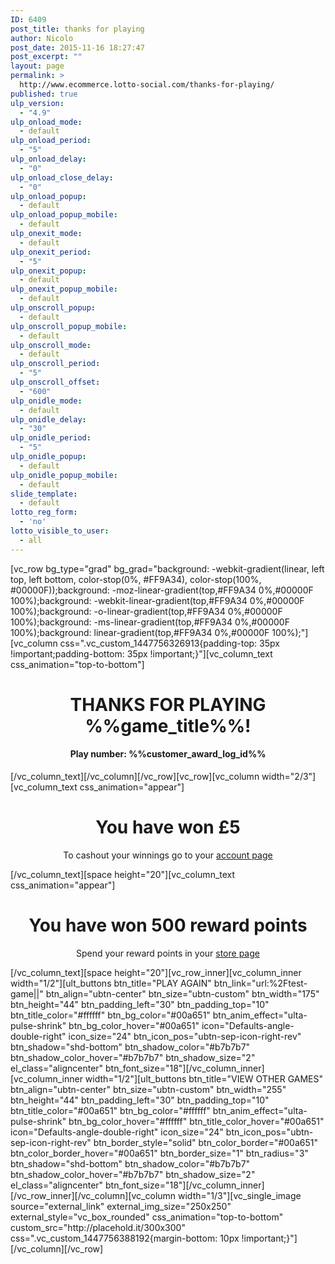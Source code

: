 ```yaml
---
ID: 6409
post_title: thanks for playing
author: Nicolo
post_date: 2015-11-16 18:27:47
post_excerpt: ""
layout: page
permalink: >
  http://www.ecommerce.lotto-social.com/thanks-for-playing/
published: true
ulp_version:
  - "4.9"
ulp_onload_mode:
  - default
ulp_onload_period:
  - "5"
ulp_onload_delay:
  - "0"
ulp_onload_close_delay:
  - "0"
ulp_onload_popup:
  - default
ulp_onload_popup_mobile:
  - default
ulp_onexit_mode:
  - default
ulp_onexit_period:
  - "5"
ulp_onexit_popup:
  - default
ulp_onexit_popup_mobile:
  - default
ulp_onscroll_popup:
  - default
ulp_onscroll_popup_mobile:
  - default
ulp_onscroll_mode:
  - default
ulp_onscroll_period:
  - "5"
ulp_onscroll_offset:
  - "600"
ulp_onidle_mode:
  - default
ulp_onidle_delay:
  - "30"
ulp_onidle_period:
  - "5"
ulp_onidle_popup:
  - default
ulp_onidle_popup_mobile:
  - default
slide_template:
  - default
lotto_reg_form:
  - 'no'
lotto_visible_to_user:
  - all
---
```

[vc_row bg_type="grad" bg_grad="background: -webkit-gradient(linear, left top, left bottom, color-stop(0%, #FF9A34), color-stop(100%, #00000F));background: -moz-linear-gradient(top,#FF9A34 0%,#00000F 100%);background: -webkit-linear-gradient(top,#FF9A34 0%,#00000F 100%);background: -o-linear-gradient(top,#FF9A34 0%,#00000F 100%);background: -ms-linear-gradient(top,#FF9A34 0%,#00000F 100%);background: linear-gradient(top,#FF9A34 0%,#00000F 100%);"][vc_column css=".vc_custom_1447756326913{padding-top: 35px !important;padding-bottom: 35px !important;}"][vc_column_text css_animation="top-to-bottom"]
<h1 class="game_title" style="text-align: center;"><strong>THANKS FOR PLAYING </strong>%%game_title%%<strong>!</strong></h1>
<h4 class="game_desc" style="text-align: center;">Play number: %%customer_award_log_id%%</h4>
[/vc_column_text][/vc_column][/vc_row][vc_row][vc_column width="2/3"][vc_column_text css_animation="appear"]
<h1 class="game_result" style="text-align: center;">You have won <span class="win_cash">£5</span></h1>
<p style="text-align: center;">To cashout your winnings go to your <a href="/membersarea-account">account page</a></p>
[/vc_column_text][space height="20"][vc_column_text css_animation="appear"]
<h1 class="game_result" style="text-align: center;">You have won <span class="win_rwp">500 reward points</span></h1>
<p id="storepagetext" style="text-align: center;">Spend your reward points in your <a href="/shop">store page</a></p>
[/vc_column_text][space height="20"][vc_row_inner][vc_column_inner width="1/2"][ult_buttons btn_title="PLAY AGAIN" btn_link="url:%2Ftest-game||" btn_align="ubtn-center" btn_size="ubtn-custom" btn_width="175" btn_height="44" btn_padding_left="30" btn_padding_top="10" btn_title_color="#ffffff" btn_bg_color="#00a651" btn_anim_effect="ulta-pulse-shrink" btn_bg_color_hover="#00a651" icon="Defaults-angle-double-right" icon_size="24" btn_icon_pos="ubtn-sep-icon-right-rev" btn_shadow="shd-bottom" btn_shadow_color="#b7b7b7" btn_shadow_color_hover="#b7b7b7" btn_shadow_size="2" el_class="aligncenter" btn_font_size="18"][/vc_column_inner][vc_column_inner width="1/2"][ult_buttons btn_title="VIEW OTHER GAMES" btn_align="ubtn-center" btn_size="ubtn-custom" btn_width="255" btn_height="44" btn_padding_left="30" btn_padding_top="10" btn_title_color="#00a651" btn_bg_color="#ffffff" btn_anim_effect="ulta-pulse-shrink" btn_bg_color_hover="#ffffff" btn_title_color_hover="#00a651" icon="Defaults-angle-double-right" icon_size="24" btn_icon_pos="ubtn-sep-icon-right-rev" btn_border_style="solid" btn_color_border="#00a651" btn_color_border_hover="#00a651" btn_border_size="1" btn_radius="3" btn_shadow="shd-bottom" btn_shadow_color="#b7b7b7" btn_shadow_color_hover="#b7b7b7" btn_shadow_size="2" el_class="aligncenter" btn_font_size="18"][/vc_column_inner][/vc_row_inner][/vc_column][vc_column width="1/3"][vc_single_image source="external_link" external_img_size="250x250" external_style="vc_box_rounded" css_animation="top-to-bottom" custom_src="http://placehold.it/300x300" css=".vc_custom_1447756388192{margin-bottom: 10px !important;}"][/vc_column][/vc_row]